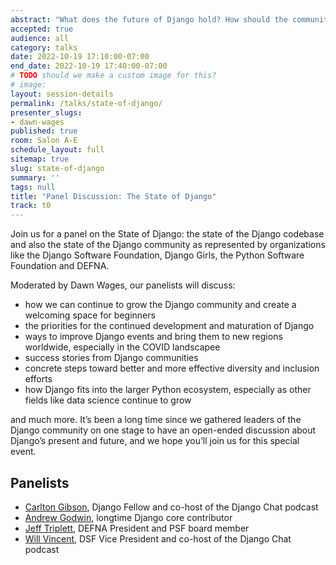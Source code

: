 ```yaml
---
abstract: "What does the future of Django hold? How should the community grow?"
accepted: true
audience: all
category: talks
date: 2022-10-19 17:10:00-07:00
end_date: 2022-10-19 17:40:00-07:00
# TODO should we make a custom image for this?
# image:
layout: session-details
permalink: /talks/state-of-django/
presenter_slugs:
- dawn-wages
published: true
room: Salon A-E
schedule_layout: full
sitemap: true
slug: state-of-django
summary: ''
tags: null
title: "Panel Discussion: The State of Django"
track: t0
---
```


Join us for a panel on the State of Django: the state of the Django codebase and also the state of the Django community as represented by organizations like the Django Software Foundation, Django Girls, the Python Software Foundation and DEFNA.

Moderated by Dawn Wages, our panelists will discuss:

- how we can continue to grow the Django community and create a welcoming space for beginners
- the priorities for the continued development and maturation of Django
- ways to improve Django events and bring them to new regions worldwide, especially in the COVID landscapee
- success stories from Django communities
- concrete steps toward better and more effective diversity and inclusion efforts
- how Django fits into the larger Python ecosystem, especially as other fields like data science continue to grow

and much more. It’s been a long time since we gathered leaders of the Django community on one stage to have an open-ended discussion about Django’s present and future, and we hope you’ll join us for this special event.

## Panelists

- [Carlton Gibson](/presenters/carlton-gibson/), Django Fellow and co-host of the Django Chat podcast
- [Andrew Godwin](https://aeracode.org/), longtime Django core contributor
- [Jeff Triplett](https://webology.dev/), DEFNA President and PSF board member
- [Will Vincent](https://wsvincent.com/), DSF Vice President and co-host of the Django Chat podcast
